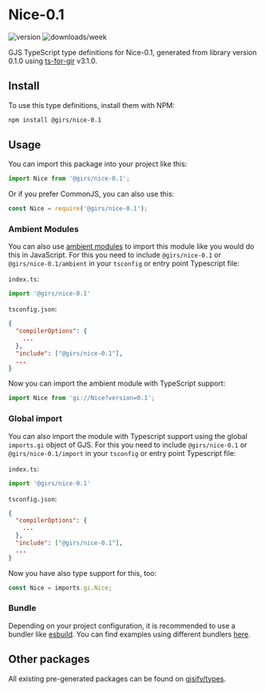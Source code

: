 
# Nice-0.1

![version](https://img.shields.io/npm/v/@girs/nice-0.1)
![downloads/week](https://img.shields.io/npm/dw/@girs/nice-0.1)


GJS TypeScript type definitions for Nice-0.1, generated from library version 0.1.0 using [ts-for-gir](https://github.com/gjsify/ts-for-gir) v3.1.0.


## Install

To use this type definitions, install them with NPM:
```bash
npm install @girs/nice-0.1
```

## Usage

You can import this package into your project like this:
```ts
import Nice from '@girs/nice-0.1';
```

Or if you prefer CommonJS, you can also use this:
```ts
const Nice = require('@girs/nice-0.1');
```

### Ambient Modules

You can also use [ambient modules](https://github.com/gjsify/ts-for-gir/tree/main/packages/cli#ambient-modules) to import this module like you would do this in JavaScript.
For this you need to include `@girs/nice-0.1` or `@girs/nice-0.1/ambient` in your `tsconfig` or entry point Typescript file:

`index.ts`:
```ts
import '@girs/nice-0.1'
```

`tsconfig.json`:
```json
{
  "compilerOptions": {
    ...
  },
  "include": ["@girs/nice-0.1"],
  ...
}
```

Now you can import the ambient module with TypeScript support: 

```ts
import Nice from 'gi://Nice?version=0.1';
```

### Global import

You can also import the module with Typescript support using the global `imports.gi` object of GJS.
For this you need to include `@girs/nice-0.1` or `@girs/nice-0.1/import` in your `tsconfig` or entry point Typescript file:

`index.ts`:
```ts
import '@girs/nice-0.1'
```

`tsconfig.json`:
```json
{
  "compilerOptions": {
    ...
  },
  "include": ["@girs/nice-0.1"],
  ...
}
```

Now you have also type support for this, too:

```ts
const Nice = imports.gi.Nice;
```

### Bundle

Depending on your project configuration, it is recommended to use a bundler like [esbuild](https://esbuild.github.io/). You can find examples using different bundlers [here](https://github.com/gjsify/ts-for-gir/tree/main/examples).

## Other packages

All existing pre-generated packages can be found on [gjsify/types](https://github.com/gjsify/types).

